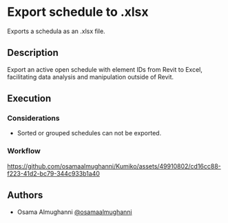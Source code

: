 # Export schedule to .xlsx

Exports a schedula as an .xlsx file.

## Description

Export an active open schedule with element IDs from Revit to Excel, facilitating data analysis and manipulation outside of Revit.

## Execution

### Considerations

- Sorted or grouped schedules can not be exported.

### Workflow

https://github.com/osamaalmughanni/Kumiko/assets/49910802/cd16cc88-f223-41d2-bc79-344c933b1a40

## Authors

- Osama Almughanni [@osamaalmughanni](https://www.linkedin.com/in/osamaalmughanni/)
